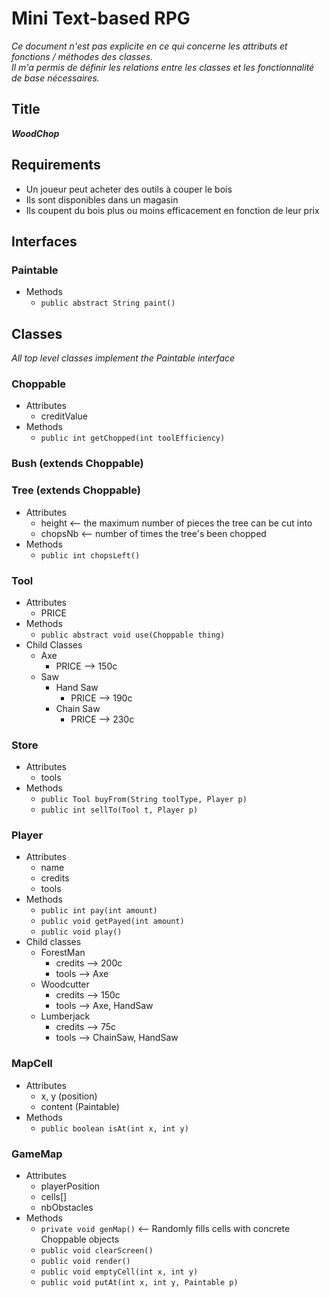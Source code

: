 # Mini Text-based RPG

*Ce document n'est pas explicite en ce qui concerne les attributs et fonctions / méthodes des classes.*  
*Il m'a permis de définir les relations entre les classes et les fonctionnalité de base nécessaires.*  

## Title

***WoodChop***

## Requirements

- Un joueur peut acheter des outils à couper le bois
- Ils sont disponibles dans un magasin
- Ils coupent du bois plus ou moins efficacement en fonction de leur prix

## Interfaces

### Paintable

- Methods
    - `public abstract String paint()`


## Classes

*All top level classes implement the Paintable interface*

### Choppable

- Attributes
    - creditValue
- Methods
    - `public int getChopped(int toolEfficiency)`

### Bush (extends Choppable)

### Tree (extends Choppable)

- Attributes
    - height <-- the maximum number of pieces the tree can be cut into
    - chopsNb <-- number of times the tree's been chopped
- Methods
    - `public int chopsLeft()`

### Tool

- Attributes
    - PRICE
- Methods
    - `public abstract void use(Choppable thing)` 
- Child Classes
    - Axe
        - PRICE --> 150c
    - Saw
        - Hand Saw
            - PRICE --> 190c
        - Chain Saw
            - PRICE --> 230c

### Store
- Attributes
    - tools
- Methods
    - `public Tool buyFrom(String toolType, Player p)`
    - `public int sellTo(Tool t, Player p)`

### Player

- Attributes
    - name
    - credits
    - tools
- Methods
    - `public int pay(int amount)`
    - `public void getPayed(int amount)`
    - `public void play()`
- Child classes
    - ForestMan
        - credits --> 200c
        - tools --> Axe
    - Woodcutter
        - credits --> 150c
        - tools --> Axe, HandSaw
    - Lumberjack
        - credits --> 75c
        - tools --> ChainSaw, HandSaw

### MapCell

- Attributes
    - x, y (position)
    - content (Paintable)
- Methods
    - `public boolean isAt(int x, int y)`

### GameMap

- Attributes
    - playerPosition
    - cells[]
    - nbObstacles
- Methods
    - `private void genMap()` <-- Randomly fills cells with concrete Choppable objects
    - `public void clearScreen()`
    - `public void render()`
    - `public void emptyCell(int x, int y)`
    - `public void putAt(int x, int y, Paintable p)`
